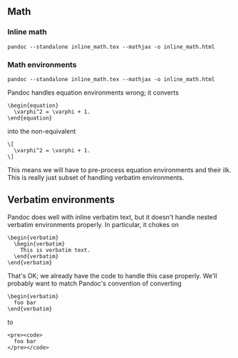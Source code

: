 
## Math

### Inline math

    pandoc --standalone inline_math.tex --mathjax -o inline_math.html

### Math environments

    pandoc --standalone inline_math.tex --mathjax -o inline_math.html

Pandoc handles equation environments wrong; it converts

    \begin{equation}
      \varphi^2 = \varphi + 1.
    \end{equation}

into the non-equivalent

    \[
      \varphi^2 = \varphi + 1.
    \]

This means we will have to pre-process equation environments and their ilk. This is really just subset of handling verbatim environments.

## Verbatim environments

Pandoc does well with inline verbatim text, but it doesn't handle nested verbatim environments properly. In particular, it chokes on

    \begin{verbatim}
      \begin{verbatim}
        This is verbatim text.
      \end{verbatim}
    \end{verbatim}

That's OK; we already have the code to handle this case properly. We'll probably want to match Pandoc's convention of converting

    \begin{verbatim}
      foo bar
    \end{verbatim}

to

    <pre><code>
      foo bar
    </pre></code>